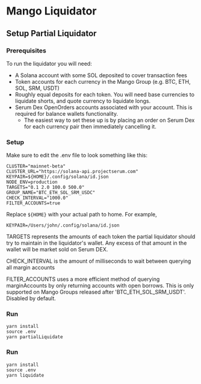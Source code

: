 # Mango Liquidator

## Setup Partial Liquidator
### Prerequisites
To run the liquidator you will need:
* A Solana account with some SOL deposited to cover transaction fees
* Token accounts for each currency in the Mango Group (e.g. BTC, ETH, SOL, SRM, USDT)
* Roughly equal deposits for each token. You will need base currencies to liquidate shorts, and quote currency to liquidate longs.
* Serum Dex OpenOrders accounts associated with your account. This is required for balance wallets functionality.
  * The easiest way to set these up is by placing an order on Serum Dex for each currency pair then immediately cancelling it.
### Setup
Make sure to edit the .env file to look something like this:
```
CLUSTER="mainnet-beta"
CLUSTER_URL="https://solana-api.projectserum.com"
KEYPAIR=${HOME}/.config/solana/id.json
NODE_ENV=production
TARGETS="0.1 2.0 100.0 500.0"
GROUP_NAME="BTC_ETH_SOL_SRM_USDC"
CHECK_INTERVAL="1000.0"
FILTER_ACCOUNTS=true
```

Replace `${HOME}` with your actual path to home. For example,
```
KEYPAIR=/Users/john/.config/solana/id.json
```

TARGETS represents the amounts of each token the partial liquidator should try to maintain
in the liquidator's wallet. Any excess of that amount in the wallet will be market sold on Serum DEX.

CHECK_INTERVAL is the amount of milliseconds to wait between querying all margin accounts

FILTER_ACCOUNTS uses a more efficient method of querying marginAccounts by only returning accounts with open borrows. This is only supported on Mango Groups released after 'BTC_ETH_SOL_SRM_USDT'. Disabled by default.

### Run
```
yarn install
source .env
yarn partialLiquidate
```

### Run
```
yarn install
source .env
yarn liquidate
```
